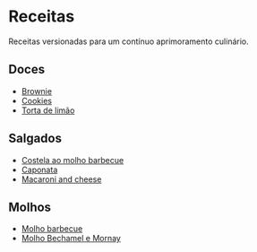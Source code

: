 Receitas
========

Receitas versionadas para um contínuo aprimoramento culinário.

Doces
-----

- [Brownie](brownie.md)
- [Cookies](cookies.md)
- [Torta de limão](torta_de_limao.md)

Salgados
--------

- [Costela ao molho barbecue](costela_ao_molho_barbecue.md)
- [Caponata](costela_ao_molho_barbecue.md)
- [Macaroni and cheese](macaroni_and_cheese.md)

Molhos
------

- [Molho barbecue](molho_barbecue.md)
- [Molho Bechamel e Mornay](molho_bechamel_e_mornay.md)

